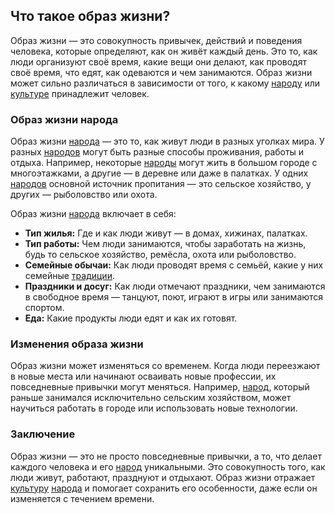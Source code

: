 ## Что такое образ жизни?

Образ жизни — это совокупность привычек, действий и поведения человека, которые определяют, как он живёт каждый день. Это то, как люди организуют своё время, какие вещи они делают, как проводят своё время, что едят, как одеваются и чем занимаются. Образ жизни может сильно различаться в зависимости от того, к какому [народу](people.md) или [культуре](culture.md) принадлежит человек.

### Образ жизни народа

Образ жизни [народа](people.md) — это то, как живут люди в разных уголках мира. У разных [народов](people.md) могут быть разные способы проживания, работы и отдыха. Например, некоторые [народы](people.md) могут жить в большом городе с многоэтажками, а другие — в деревне или даже в палатках. У одних [народов](people.md) основной источник пропитания — это сельское хозяйство, у других — рыболовство или охота.

Образ жизни [народа](people.md) включает в себя:

* **Тип жилья:** Где и как люди живут — в домах, хижинах, палатках.
* **Тип работы:** Чем люди занимаются, чтобы заработать на жизнь, будь то сельское хозяйство, ремёсла, охота или рыболовство.
* **Семейные обычаи:** Как люди проводят время с семьёй, какие у них семейные [традиции](tradition.md).
* **Праздники и досуг:** Как люди отмечают праздники, чем занимаются в свободное время — танцуют, поют, играют в игры или занимаются спортом.
* **Еда:** Какие продукты люди едят и как их готовят.

### Изменения образа жизни

Образ жизни может изменяться со временем. Когда люди переезжают в новые места или начинают осваивать новые профессии, их повседневные привычки могут меняться. Например, [народ](people.md), который раньше занимался исключительно сельским хозяйством, может научиться работать в городе или использовать новые технологии.

### Заключение

Образ жизни — это не просто повседневные привычки, а то, что делает каждого человека и его [народ](people.md) уникальными. Это совокупность того, как люди живут, работают, празднуют и отдыхают. Образ жизни отражает [культуру](culture.md) [народа](people.md) и помогает сохранить его особенности, даже если он изменяется с течением времени.
